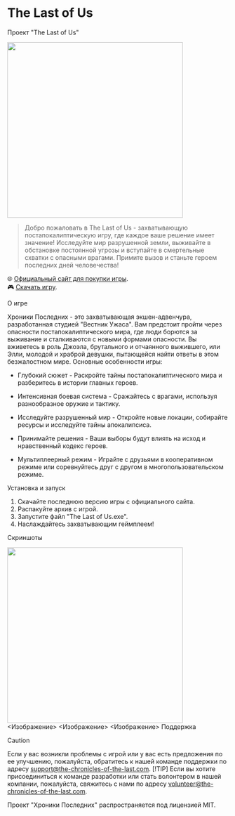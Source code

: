 # The Last of Us

Проект "The Last of Us"

<Image src="https://ltdfoto.ru/images/2024/03/02/rrrrr.png" width = "400px" Height="400px">

> Добро пожаловать в The Last of Us - захватывающую постапокалиптическую игру, где каждое ваше решение имеет значение! Исследуйте мир разрушенной земли, выживайте в обстановке постоянной угрозы и вступайте в смертельные схватки с опасными врагами. Примите вызов и станьте героем последних дней человечества!

🌐 [Официальный сайт для покупки игры](https://www.google.ru/url?sa=t&rct=j&q=&esrc=s&source=web&cd=&ved=2ahUKEwir05OSjtWEAxXvEhAIHRjsBLAQFnoECBUQAQ&url=https%3A%2F%2Fwww.playstation.com%2Fru-ua%2Fgames%2Fthe-last-of-us-part-i%2F&usg=AOvVaw0Uy1WuQwjDF14fKMptmwHD&opi=89978449). <br> 
🎮 [Скачать игру](https://stoigr.com/zombie-games/11877-the-last-of-us-remake.html). <br> 

О игре

Хроники Последних - это захватывающая экшен-адвенчура, разработанная студией "Вестник Ужаса". Вам предстоит пройти через опасности постапокалиптического мира, где люди борются за выживание и сталкиваются с новыми формами опасности. Вы вживетесь в роль Джоэла, брутального и отчаянного выжившего, или Элли, молодой и храброй девушки, пытающейся найти ответы в этом безжалостном мире.
Основные особенности игры:

- Глубокий сюжет - Раскройте тайны постапокалиптического мира и разберитесь в истории главных героев.

- Интенсивная боевая система - Сражайтесь с врагами, используя разнообразное оружие и тактику.

- Исследуйте разрушенный мир - Откройте новые локации, собирайте ресурсы и исследуйте тайны апокалипсиса.

- Принимайте решения - Ваши выборы будут влиять на исход и нравственный кодекс героев.

- Мультиплеерный режим - Играйте с друзьями в кооперативном режиме или соревнуйтесь друг с другом в многопользовательском режиме.
  
Установка и запуск

1. Скачайте последнюю версию игры с официального сайта.
2. Распакуйте архив с игрой.
3. Запустите файл "The Last of Us.exe".
4. Наслаждайтесь захватывающим геймплеем!
   
Скриншоты

<Image src="[https://cdn.kanobu.ru/screenshots/79/bff2cce4-6cbc-4d7a-a399-5d90c1412bf2.webp)" width = "400px" Height="400px">
<Изображение>
<Изображение>
<Изображение>
Поддержка

> [!CAUTION]
> Если у вас возникли проблемы с игрой или у вас есть предложения по ее улучшению, пожалуйста, обратитесь к нашей команде поддержки по адресу support@the-chronicles-of-the-last.com.
> [!TIP]
> Если вы хотите присоединиться к команде разработки или стать волонтером в нашей компании, пожалуйста, свяжитесь с нами по адресу volunteer@the-chronicles-of-the-last.com.



Проект "Хроники Последних" распространяется под лицензией MIT.
